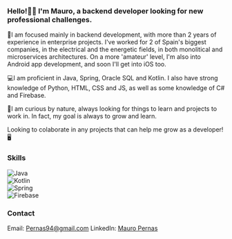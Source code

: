 ### Hello!🙋‍♂️ I'm Mauro, a backend developer looking for new professional challenges.

📲I am focused mainly in backend development, with more than 2 years of experience in enterprise projects. I've worked for 2 of Spain's biggest companies, in the electrical and the energetic fields, in both monolitical and microservices architectures. On a more 'amateur' level, I'm also into Android app development, and soon I'll get into iOS too.

💻I am proficient in Java, Spring, Oracle SQL and Kotlin. I also have strong knowledge of Python, HTML, CSS and JS, as well as some knowledge of C# and Firebase.

📌I am curious by nature, always looking for things to learn and projects to work in. In fact, my goal is always to grow and learn.

Looking to colaborate in any projects that can help me grow as a developer!🖥


### Skills
![Java](https://img.shields.io/badge/Java-lightgrey?style=for-the-badge&logo=openjdk&logoColor=white&labelColor=darkblue)</br>
![Kotlin](https://img.shields.io/badge/Kotlin-lightgrey?style=for-the-badge&logo=kotlin&logoColor=white&labelColor=violet)</br>
![Spring](https://img.shields.io/badge/spring-lightgrey?style=for-the-badge&logo=spring&logoColor=white&labelColor=green)</br>
![Firebase](https://img.shields.io/badge/Firebase-lightgrey?style=for-the-badge&logo=firebase&logoColor=white&labelColor=orange)</br>


### Contact
Email: Pernas94@gmail.com
LinkedIn: [Mauro Pernas](https://www.linkedin.com/in/mauro-pernas/)



